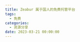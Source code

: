 ```yaml
---
title: Zeabur 属于国人的免费托管平台
tags:
  - 免费
categories:
  - 资源分享
date: 2023-03-21 00:00:00
---
```


> 

<!-- more -->

## 